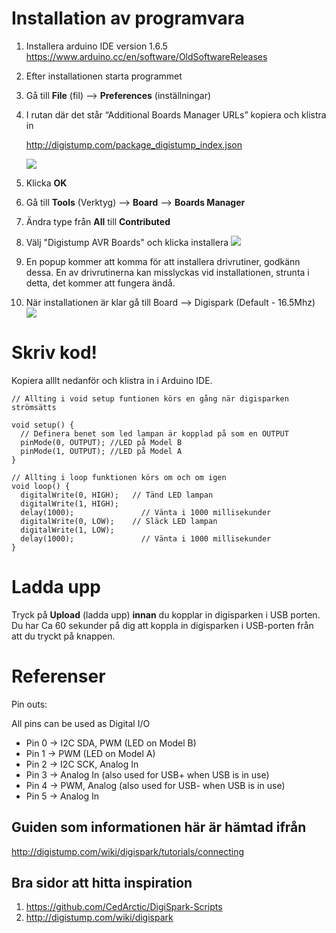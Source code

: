 # Installation av programvara
1. Installera arduino IDE version 1.6.5  https://www.arduino.cc/en/software/OldSoftwareReleases
2. Efter installationen starta programmet 
3. Gå till **File** (fil) --> **Preferences** (inställningar)
4. I rutan där det står “Additional Boards Manager URLs” kopiera och klistra in

   http://digistump.com/package_digistump_index.json

      ![](http://digistump.com/wiki/_media/digispark/tutorials/entry.jpg)
5. Klicka **OK**
6. Gå till **Tools** (Verktyg) --> **Board** --> **Boards Manager**
7. Ändra type från **All** till **Contributed**

8. Välj "Digistump AVR Boards" och klicka installera
   ![](http://digistump.com/wiki/_media/digispark/tutorials/digispark_install.gif)
9. En popup kommer att komma för att installera drivrutiner, godkänn dessa. En av drivrutinerna kan misslyckas vid installationen, strunta i detta, det kommer att fungera ändå. 
10. När installationen är klar gå till Board --> Digispark (Default - 16.5Mhz)
    ![](http://digistump.com/wiki/_media/digispark/tutorials/pickdigispark.gif)

# Skriv kod!

Kopiera alllt nedanför och klistra in i Arduino IDE.
```
// Allting i void setup funtionen körs en gång när digisparken strömsätts

void setup() {                
  // Definera benet som led lampan är kopplad på som en OUTPUT
  pinMode(0, OUTPUT); //LED på Model B
  pinMode(1, OUTPUT); //LED på Model A   
}

// Allting i loop funktionen körs om och om igen
void loop() {
  digitalWrite(0, HIGH);   // Tänd LED lampan 
  digitalWrite(1, HIGH);
  delay(1000);               // Vänta i 1000 millisekunder
  digitalWrite(0, LOW);    // Släck LED lampan
  digitalWrite(1, LOW); 
  delay(1000);               // Vänta i 1000 millisekunder
}
```

# Ladda upp
Tryck på **Upload** (ladda upp) **innan** du kopplar in digisparken i USB porten. Du har Ca 60 sekunder på dig att koppla in digisparken i USB-porten från att du tryckt på knappen.

# Referenser
Pin outs:

All pins can be used as Digital I/O
- Pin 0 → I2C SDA, PWM (LED on Model B)
- Pin 1 → PWM (LED on Model A)
- Pin 2 → I2C SCK, Analog In
- Pin 3 → Analog In (also used for USB+ when USB is in use)
- Pin 4 → PWM, Analog (also used for USB- when USB is in use)
- Pin 5 → Analog In


## Guiden som informationen här är hämtad ifrån
http://digistump.com/wiki/digispark/tutorials/connecting

## Bra sidor att hitta inspiration
1. https://github.com/CedArctic/DigiSpark-Scripts
2. http://digistump.com/wiki/digispark